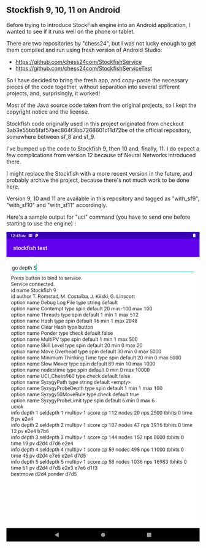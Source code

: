 ## Stockfish 9, 10, 11 on Android

Before trying to introduce StockFish engine into an Android application, I wanted to see if it runs well on the phone or tablet.

There are two repositories by "chess24", but I was not lucky enough to get them compiled and run using fresh version of Android Studio:
 
 * https://github.com/chess24com/StockfishService
 * https://github.com/chess24com/StockfishServiceTest
 
So I have decided to bring the fresh app, and copy-paste the necessary pieces of the code together, without separation into several different projects, and, surprisingly, it worked!
 
Most of the Java source code taken from the original projects, so I kept the copyright notice and the license.
 
Stockfish code originally used in this project originated from checkout 3ab3e55bb5faf57aec864f3bb7268601c11d72be of the official repository, somewhere between sf_8 and sf_9.
 
I've bumped up the code to Stockfish 9, then 10 and, finally, 11. I do expect a few complications from version 12 because of Neural Networks introduced there.
 
I might replace the Stockfish with a more recent version in the future, and probably archive the project, because there's not much work to be done here.

Version 9, 10 and 11 are available in this repository and tagged as "with_sf9", "with_sf10" and "with_sf11" accordingly.
 
Here's a sample output for "uci" command (you have to send one before starting to use the engine) :
 
![Sample output](device-2020-12-28-004605.png?raw=true "Enjoy!")
